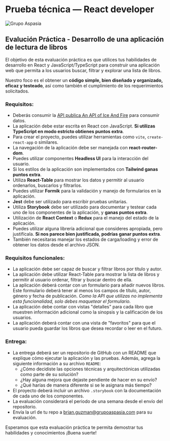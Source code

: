 # Prueba técnica — React developer
![Grupo Aspasia](https://grupoaspasia.com/wp-content/uploads/2022/02/Logo350x70-2.png "Grupo Aspasia")
## Evalución Práctica - Desarrollo de una aplicación de lectura de libros

El objetivo de esta evaluación práctica es que utilices tus habilidades de desarrollo en React y JavaScript/TypeScript para construir una aplicación web que permita a los usuarios buscar, filtrar y explorar una lista de libros.

Nuestro foco es el obtener un **código simple, bien diseñado y organizado, eficaz y testeado**, así como también el cumplimiento de los requerimientos solicitados.

### Requisitos:
- Deberás consumir la [API publica An API of Ice And Fire](https://anapioficeandfire.com) para consumir datos.
- La aplicación debe estar escrita en React con JavaScript. **Si utilizas TypeScript en modo estricto obtienes puntos extra**.
- Para crear el proyecto, puedes utilizar herramientas como `vite`, `create-react-app` o similares.
- La navegación de la aplicación debe ser manejada con **react-router-dom**.
- Puedes utilizar componentes **Headless UI** para la interacción del usuario.
- Si los estilos de la aplicación son implementados con **Tailwind ganas puntos extra**.
- Utiliza **React-Table** para mostrar los datos y permitir al usuario ordenarlos, buscarlos y filtrarlos.
- Puedes utilizar **Formik** para la validación y manejo de formularios en la aplicación.
- **Jest** debe ser utilizado para escribir pruebas unitarias.
- Utiliza **Storybook** debe ser utilizado para documentar y testear cada uno de los componentes de la aplicación, y **ganas puntos extra**.
- Utilización de **React Context** o **Redux** para el manejo del estado de la aplicación.
- Puedes utilizar alguna librería adicional que consideres apropiada, pero justifícala. **Si nos parece bien justificada, podrías ganar puntos extra**.
- También necesitaras manejar los estados de carga/loading y error de obtener los datos desde el archivo JSON.

### Requisitos funcionales:
- La aplicación debe ser capaz de buscar y filtrar libros por título y autor.
- La aplicación debe utilizar React-Table para mostrar la lista de libros y permitir al usuario ordenar, filtrar y buscar dentro de ella.
- La aplicación deberá contar con un formulario para añadir nuevos libros. Este formulario deberá tener al menos los campos de título, autor, género y fecha de publicación. *Como la API que utilizas no implementa esta funcionalidad, solo debes maquetear el formulario.*
- La aplicación debe contar con vistas "detalles" para cada libro que muestren información adicional como la sinopsis y la calificación de los usuarios.
- La aplicación deberá contar con una vista de "favoritos" para que el usuario pueda guardar los libros que desea recordar o leer en el futuro.

### Entrega:
- La entrega deberá ser un repositorio de GitHub con un README que explique cómo ejecutar la aplicación y las pruebas. Además, agrega la siguiente información a su archivo `README`:
    - ¿Cómo decidiste las opciones técnicas y arquitectónicas utilizadas como parte de su solución?
    - ¿Hay alguna mejora que dejaste pendiente de hacer en su envío?
    - ¿Qué harías de manera diferente si se le asignara más tiempo?
- El proyecto deberá incluir un archivo `.storybook` con la documentación de cada uno de los componentes.
- La evaluación considerará el periodo de una semana desde el envío del repositorio.
- Envía la url de tu repo a brian.guzman@grupoaspasia.com para su evaluación.

Esperamos que esta evaluación práctica te permita demostrar tus habilidades y conocimientos ¡Buena suerte!